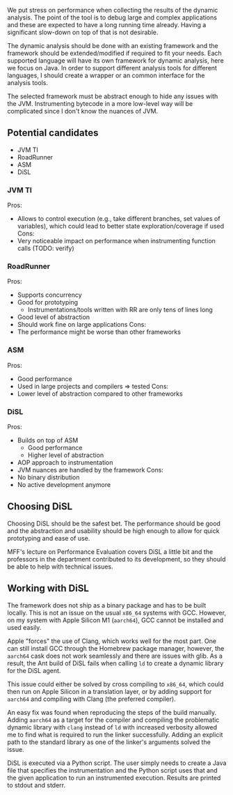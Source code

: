 We put stress on performance when collecting the results of the dynamic analysis. The point of the tool is to debug large and complex applications and these are expected to have a long running time already. Having a significant slow-down on top of that is not desirable.

The dynamic analysis should be done with an existing framework and the framework should be extended/modified if required to fit your needs. Each supported language will have its own framework for dynamic analysis, here we focus on Java. In order to support different analysis tools for different languages, I should create a wrapper or an common interface for the analysis tools.

The selected framework must be abstract enough to hide any issues with the JVM. Instrumenting bytecode in a more low-level way will be complicated since I don't know the nuances of JVM.
## Potential candidates
- JVM TI
- RoadRunner
- ASM
- DiSL
### JVM TI
Pros:
- Allows to control execution (e.g., take different branches, set values of variables), which could lead to better state exploration/coverage if used
Cons:
- Very noticeable impact on performance when instrumenting function calls (TODO: verify)
### RoadRunner
Pros:
- Supports concurrency
- Good for prototyping
	- Instrumentations/tools written with RR are only tens of lines long
- Good level of abstraction
- Should work fine on large applications
Cons:
- The performance might be worse than other frameworks
### ASM
Pros:
- Good performance
- Used in large projects and compilers => tested
Cons:
- Lower level of abstraction compared to other frameworks
### DiSL
Pros:
- Builds on top of ASM
	- Good performance
	- Higher level of abstraction
- AOP approach to instrumentation
- JVM nuances are handled by the framework
Cons:
- No binary distribution
- No active development anymore
## Choosing DiSL
Choosing DiSL should be the safest bet. The performance should be good and the abstraction and usability should be high enough to allow for quick prototyping and ease of use.

MFF's lecture on Performance Evaluation covers DiSL a little bit and the professors in the department contributed to its development, so they should be able to help with technical issues.
## Working with DiSL
The framework does not ship as a binary package and has to be built locally. This is not an issue on the usual `x86_64` systems with GCC. However, on my system with Apple Silicon M1 (`aarch64`), GCC cannot be installed and used easily.

Apple "forces" the use of Clang, which works well for the most part. One can still install GCC through the Homebrew package manager, however, the `aarch64` cask does not work seamlessly and there are issues with glib. As a result, the Ant build of DiSL fails when calling `ld` to create a dynamic library for the DiSL agent. 

This issue could either be solved by cross compiling to `x86_64`, which could then run on Apple Silicon in a translation layer, or by adding support for `aarch64` and compiling with Clang (the preferred compiler).

An easy fix was found when reproducing the steps of the build manually. Adding `aarch64` as a target for the compiler and compiling the problematic dynamic library with `clang` instead of `ld` with increased verbosity allowed me to find what is required to run the linker successfully. Adding an explicit path to the standard library as one of the linker's arguments solved the issue.

DiSL is executed via a Python script. The user simply needs to create a Java file that specifies the instrumentation and the Python script uses that and the given application to run an instrumented execution. Results are printed to stdout and stderr.
